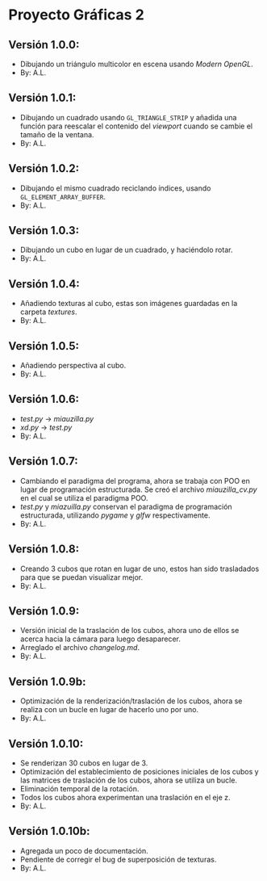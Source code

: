 # Proyecto Gráficas 2

## Versión 1.0.0:
-   Dibujando un triángulo multicolor en escena usando _Modern OpenGL_.
-   By: A.L.

## Versión 1.0.1:
-   Dibujando un cuadrado usando `GL_TRIANGLE_STRIP` y añadida una función para reescalar el contenido del _viewport_ cuando se cambie el tamaño de la ventana.
-   By: A.L.

## Versión 1.0.2:
-   Dibujando el mismo cuadrado reciclando índices, usando `GL_ELEMENT_ARRAY_BUFFER`.
-   By: A.L.

## Versión 1.0.3:
-   Dibujando un cubo en lugar de un cuadrado, y haciéndolo rotar.
-   By: A.L.

## Versión 1.0.4:
-   Añadiendo texturas al cubo, estas son imágenes guardadas en la carpeta _textures_.
-   By: A.L.

## Versión 1.0.5:
-   Añadiendo perspectiva al cubo.
-   By: A.L.

## Versión 1.0.6:
-   _test.py_ -> _miauzilla.py_
-   _xd.py_ -> _test.py_
-   By: A.L.

## Versión 1.0.7:
-   Cambiando el paradigma del programa, ahora se trabaja con POO en lugar de programación estructurada. Se creó el archivo _miauzilla\_cv.py_ en el cual se utiliza el paradigma POO.
-   _test.py_ y _miazuilla.py_ conservan el paradigma de programación estructurada, utilizando _pygame_ y _glfw_ respectivamente.
-   By: A.L.

## Versión 1.0.8:
-   Creando 3 cubos que rotan en lugar de uno, estos han sido trasladados para que se puedan visualizar mejor.
-   By: A.L.

## Versión 1.0.9:
-   Versión inicial de la traslación de los cubos, ahora uno de ellos se acerca hacia la cámara para luego desaparecer.
-   Arreglado el archivo _changelog.md_.
-   By: A.L.

## Versión 1.0.9b:
-   Optimización de la renderización/traslación de los cubos, ahora se realiza con un bucle en lugar de hacerlo uno por uno.
-   By: A.L.

## Versión 1.0.10:
-   Se renderizan 30 cubos en lugar de 3.
-   Optimización del establecimiento de posiciones iniciales de los cubos y las matrices de traslación de los cubos, ahora se utiliza un bucle.
-   Eliminación temporal de la rotación.
-   Todos los cubos ahora experimentan una traslación en el eje z.
-   By: A.L.

## Versión 1.0.10b:
-   Agregada un poco de documentación.
-   Pendiente de corregir el bug de superposición de texturas.
-   By: A.L.
